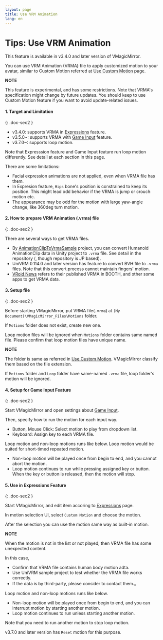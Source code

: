 ```yaml
---
layout: page
title: Use VRM Animation
lang: en
---
```


# Tips: Use VRM Animation

This feature is available in v3.4.0 and later version of VMagicMirror.

You can use VRM Animation (VRMA) file to apply customized motion to your avatar, similar to Custom Motion referred at [Use Custom Motion](../use_custom_motion) page.

<div class="note-area" markdown="1">

**NOTE**

This feature is experimental, and has some restrictions. Note that VRMA's specification might change by future updates.
You should keep to use Custom Motion feature if you want to avoid update-related issues.

</div>


#### 1. Target and Limitation
{: .doc-sec2 }

<div class="doc-ul" markdown="1">

- v3.4.0: supports VRMA in [Expressions](../../docs/expressions) feature.
- v3.5.0~: supports VRMA with [Game Input](../../docs/game_input) feature.
- v3.7.0~: supports loop motion.  
</div>

Note that Expresssion feature and Game Input feature run loop motion differently. See detail at each section in this page.

There are some limitations:

<div class="doc-ul" markdown="1">

- Facial expression animations are not applied, even when VRMA file has them.
- In Expresion feature, `Hips` bone's position is constrained to keep its position. This might lead odd behavior if the VRMA is jump or crouch motion etc.
- The appearance may be odd for the motion with large yaw-angle change, like 360deg turn motion.

</div>


#### 2. How to prepare VRM Animation (.vrma) file
{: .doc-sec2 }

There are several ways to get VRMA files.

<div class="doc-ul" markdown="1">

- By [AnimationClipToVrmaSample](https://github.com/malaybaku/AnimationClipToVrmaSample) project, you can convert Humanoid AnimationClip data in Unity project to `.vrma` file. See detail in the repository (, though repository is JP based).
- UniVRM 0.114.0 and later version has feature to convert BVH file to `.vrma` files. Note that this convert process cannot maintain fingers' motion.
- [VRoid News](https://vroid.com/news/6HozzBIV0KkcKf9dc1fZGW) refers to their published VRMA in BOOTH, and other some apps to get VRMA data.

#### 3. Setup file
{: .doc-sec2 }

Before starting VMagicMirror, put VRMA file(`.vrma`) at `(My Document)\VMagicMirror_Files\Motions` folder.

If `Motions` folder does not exist, create new one.

Loop motion files will be ignored when `Motions` folder contains same named file. Please confirm that loop motion files have unique name.

<div class="note-area" markdown="1">

**NOTE**

The folder is same as referred in [Use Custom Motion](../use_custom_motion). VMagicMirror classify them based on the file extension.

If `Motions` folder and `Loop` folder have same-named `.vrma` file, loop folder's motion will be ignored. 

</div>

#### 4. Setup for Game Input Feature
{: .doc-sec2 }

Start VMagicMirror and open settings about [Game Input](../../docs/game_input).

Then, specify how to run the motion for each input way.

<div class="doc-ul" markdown="1">

- Button, Mouse Click: Select motion to play from dropdown list.
- Keyboard: Assign key to each VRMA file.

</div>

Loop motion and non-loop motions runs like below. Loop motion would be suited for short-timed repeated motion.

<div class="doc-ul" markdown="1">

- Non-loop motion will be played once from begin to end, and you cannot abort the motion.
- Loop motion continues to run while pressing assigned key or button. When the key or button is released, then the motion will stop.

</div>


#### 5. Use in Expressions Feature
{: .doc-sec2 }

Start VMagicMirror, and edit item accoring to [Expressions](../../docs/expressions) page.

In motion selection UI, select `Custom Motion` and choose the motion.

After the selection you can use the motion same way as built-in motion.

<div class="note-area" markdown="1">

**NOTE**

When the motion is not in the list or not played, then VRMA file has some unexpected content.

In this case,

- Confirm that VRMA file contains human body motion adta.
- Use UniVRM sample project to test whether the VRMA file works correctly.
- If the data is by third-party, please consider to contact them.。

</div>

Loop motion and non-loop motions runs like below.

<div class="doc-ul" markdown="1">

- Non-loop motion will be played once from begin to end, and you can interrupt motion by starting another motion.
- Loop motion continues to run unless starting another motion.

</div>

Note that you need to run another motion to stop loop motion.

v3.7.0 and later version has `Reset` motion for this purpose.
